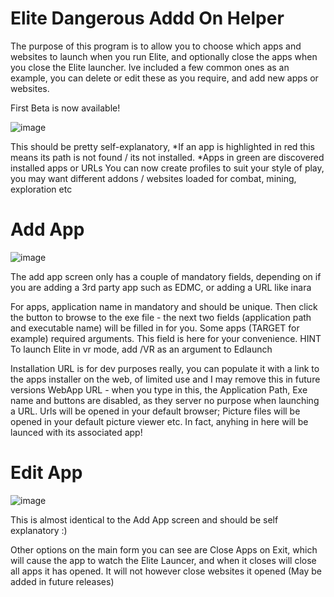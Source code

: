 # Elite Dangerous Addd On Helper
The purpose of this program is to allow you to choose which apps and websites to launch when you run Elite, and optionally close the apps when you close the Elite launcher. Ive included a few common ones as an example, you can delete or edit these as you require, and add new apps or websites.

First Beta is now available!

![image](https://user-images.githubusercontent.com/5197831/206279174-bcd98042-9ee2-41f7-81ad-ebdabfc8582f.png)

This should be pretty self-explanatory,
*If an app is highlighted in red this means its path is not found / its not installed.
*Apps in green are discovered installed apps or URLs
You can now create profiles to suit your style of play, you may want different addons / websites loaded for combat, mining, exploration etc

# Add App

![image](https://user-images.githubusercontent.com/5197831/206279805-dc599b10-6645-4099-b94f-804df4a1db11.png)

The add app screen only has a couple of mandatory fields, depending on if you are adding a 3rd party app such as EDMC, or adding a URL like inara

For apps, application name in mandatory and should be unique. Then click the button to browse to the exe file - the next two fields (application path and executable name) will be filled in for you.
Some apps (TARGET for example) required arguments. This field is here for your convenience. HINT To launch Elite in vr mode, add /VR as an argument to Edlaunch

Installation URL is for dev purposes really, you can populate it with a link to the apps installer on the web, of limited use and I may remove this in future versions
WebApp URL - when you type in this, the Application Path, Exe name and buttons are disabled, as they server no purpose when launching a URL. Urls will be opened in your default browser; Picture files will be opened in your default picture viewer etc. In fact, anyhing in here will be launced with its associated app!

# Edit App

![image](https://user-images.githubusercontent.com/5197831/206280130-ef747763-51a6-4659-a677-dab638ebecb5.png)

This is almost identical to the Add App screen and should be self explanatory :)


Other options on the main form you can see are Close Apps on Exit, which will cause the app to watch the Elite Launcer, and when it closes will close all apps it has opened. It will not however close websites it opened (May be added in future releases)

